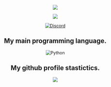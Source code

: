 <p align="center">
    <img src="https://media.discordapp.net/attachments/817424181137244162/840964664259117056/68747470733a2f2f63646e2e646973636f72646170702e636f6d2f6174746163686d656e74732f3832353530313535313335.png?width=400&height=80"></a>
</p>


<p align="center">
  <a href="https://discord.gg/cZkqyaRkb6">
    <img src="https://cdn.discordapp.com/attachments/825501551350775828/836664087890362399/fdsafdsaf.png"></a>
</p>
</p>
<p align="center">
    <a href="https://discordapp.com/users/813472114102632468">
   <img alt="Discord" src="https://img.shields.io/badge/Discord-wreckt%236423-7289DA?style=for-the-badge&logo=discord&logoColor=7289DA&logoWidth=20&labelColor=000'"></a>  
</p>


<h2 align="center">My main programming language.</h2>
<p align="center">
  <img alt="Python" src="https://img.shields.io/badge/Python-3.9.4-yellow"></a>
</p>

<h2 align="center">My github profile stastictics.</h2>
<p align="center">
  <img align="center" src="https://github-readme-stats.vercel.app/api?username=Wreckt-rgb&show_icons=true&theme=dark&locale=en"/>
<br />

</pre>
